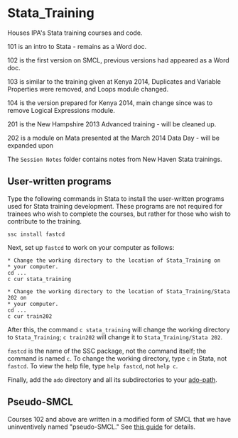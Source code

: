 Stata_Training
==============

Houses IPA's Stata training courses and code.

101 is an intro to Stata - remains as a Word doc.

102 is the first version on SMCL, previous versions had appeared as a Word doc.

103 is similar to the training given at Kenya 2014, Duplicates and Variable Properties were removed, and Loops module changed.

104 is the version prepared for Kenya 2014, main change since was to remove Logical Expressions module.

201 is the New Hampshire 2013 Advanced training - will be cleaned up.

202 is a module on Mata presented at the March 2014 Data Day - will be expanded upon

The `Session Notes` folder contains notes from New Haven Stata trainings.

User-written programs
---------------------

Type the following commands in Stata to install the user-written programs used for Stata training development. These programs are not required for trainees who wish to complete the courses, but rather for those who wish to contribute to the training.

```
ssc install fastcd
```

Next, set up `fastcd` to work on your computer as follows:

```
* Change the working directory to the location of Stata_Training on
* your computer.
cd ...
c cur stata_training

* Change the working directory to the location of Stata_Training/Stata 202 on
* your computer.
cd ...
c cur train202
```

After this, the command `c stata_training` will change the working directory to `Stata_Training`; `c train202` will change it to `Stata_Training/Stata 202`.

`fastcd` is the name of the SSC package, not the command itself; the command is named `c`. To change the working directory, type `c` in Stata, not `fastcd`. To view the help file, type `help fastcd`, not `help c`.

Finally, add the `ado` directory and all its subdirectories to your [ado-path](http://www.stata.com/help.cgi?adopath).

Pseudo-SMCL
-----------

Courses 102 and above are written in a modified form of SMCL that we have uninventively named "pseudo-SMCL." See [this guide](/Documentation/Pseudo-SMCL.md) for details.

